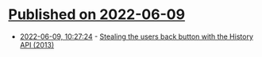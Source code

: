 # [Published on 2022-06-09](index.md)

* [2022-06-09, 10:27:24](https://news.ycombinator.com/item?id=31679510) - [Stealing the users back button with the History API (2013)](https://ryanseddon.com/javascript/stealing-history-api/)
